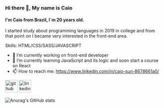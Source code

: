 ### Hi there 👋, My name is Caio
#### I'm Caio from Brazil, I´m 20 years old. 


I started study about programming languages in 2019 in college and from that point on I became very interested in the front-end area.

Skills: HTML/CSS/SASS/JAVASCRIPT

- 🔭 I’m currently working on front-end developer 
- 🌱 I’m currently learning JavaScript and its logic and soon start a course on React 
- 📫 How to reach me: https://www.linkedin.com/in/caio-sun-8678661a0/ 


[<img src='https://cdn.jsdelivr.net/npm/simple-icons@3.0.1/icons/github.svg' alt='github' height='40'>](https://github.com/https://github.com/CaioSunGarcia)  [<img src='https://cdn.jsdelivr.net/npm/simple-icons@3.0.1/icons/linkedin.svg' alt='linkedin' height='40'>](https://www.linkedin.com/in/https://www.linkedin.com/in/caio-sun-8678661a0//) 


![Anurag's GitHub stats](https://github-readme-stats.vercel.app/api?username=CaioSunGarcia&show_icons=true&theme=synthwave)



